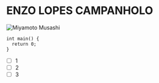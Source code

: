 # ENZO LOPES CAMPANHOLO
![Miyamoto Musashi](https://upload.wikimedia.org/wikipedia/commons/3/37/Miyamoto_Musashi-Portrait-Edo-period.png)
```
int main() {
  return 0;
}
```
- [ ] 1
- [ ] 2
- [ ] 3

